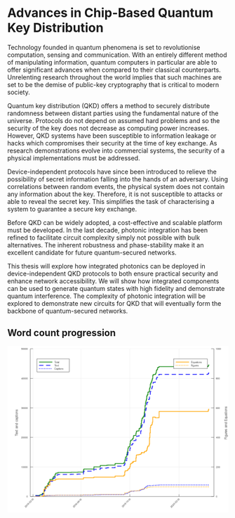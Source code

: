 # Advances in Chip-Based Quantum Key Distribution

Technology founded in quantum phenomena is set to revolutionise computation, sensing and communication. With an entirely different method of manipulating information, quantum computers in particular are able to offer significant advances when compared to their classical counterparts. Unrelenting research throughout the world implies that such machines are set to be the demise of public-key cryptography that is critical to modern society.

Quantum key distribution (QKD) offers a method to securely distribute randomness between distant parties using the fundamental nature of the universe. Protocols do not depend on assumed hard problems and so the security of the key does not decrease as computing power increases. However, QKD systems have been susceptible to information leakage or hacks which compromises their security at the time of key exchange. As research demonstrations evolve into commercial systems, the security of a physical implementations must be addressed. 

Device-independent protocols have since been introduced to relieve the possibility of secret information falling into the hands of an adversary. Using correlations between random events, the physical system does not contain any information about the key. Therefore, it is not susceptible to attacks or able to reveal the secret key. This simplifies the task of characterising a system to guarantee a secure key exchange.

Before QKD can be widely adopted, a cost-effective and scalable platform must be developed. In the last decade, photonic integration has been refined to facilitate circuit complexity simply not possible with bulk alternatives. The inherent robustness and phase-stability make it an excellent candidate for future quantum-secured networks.

This thesis will explore how integrated photonics can be deployed in device-independent QKD protocols to both ensure practical security and enhance network accessibility. We will show how integrated components can be used to generate quantum states with high fidelity and demonstrate quantum interference. The complexity of photonic integration will be explored to demonstrate new circuits for QKD that will eventually form the backbone of quantum-secured networks.

## Word count progression
![Thesis word count](https://raw.githubusercontent.com/hsemenenko/Thesis/master/TeXcount/count.png)

